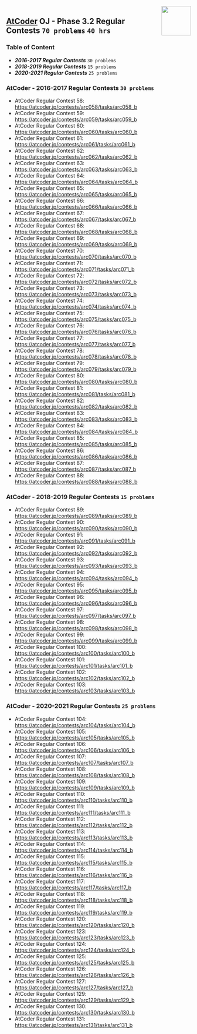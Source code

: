 <img align="right" width="80" height="80" src="https://github.com/cs-MohamedAyman/Problem-Solving-Training/blob/master/online-judges-logos/atcoder.jpg">

## [AtCoder](https://atcoder.jp/) OJ - Phase 3.2 Regular Contests `70 problems` `40 hrs`

### Table of Content

- ***2016-2017 Regular Contests*** 	`30 problems`
- ***2018-2019 Regular Contests*** 	`15 problems`
- ***2020-2021 Regular Contests*** 	`25 problems`

### AtCoder - 2016-2017 Regular Contests `30 problems`

- AtCoder Regular Contest 58: https://atcoder.jp/contests/arc058/tasks/arc058_b
- AtCoder Regular Contest 59: https://atcoder.jp/contests/arc059/tasks/arc059_b
- AtCoder Regular Contest 60: https://atcoder.jp/contests/arc060/tasks/arc060_b
- AtCoder Regular Contest 61: https://atcoder.jp/contests/arc061/tasks/arc061_b
- AtCoder Regular Contest 62: https://atcoder.jp/contests/arc062/tasks/arc062_b
- AtCoder Regular Contest 63: https://atcoder.jp/contests/arc063/tasks/arc063_b
- AtCoder Regular Contest 64: https://atcoder.jp/contests/arc064/tasks/arc064_b
- AtCoder Regular Contest 65: https://atcoder.jp/contests/arc065/tasks/arc065_b
- AtCoder Regular Contest 66: https://atcoder.jp/contests/arc066/tasks/arc066_b
- AtCoder Regular Contest 67: https://atcoder.jp/contests/arc067/tasks/arc067_b
- AtCoder Regular Contest 68: https://atcoder.jp/contests/arc068/tasks/arc068_b
- AtCoder Regular Contest 69: https://atcoder.jp/contests/arc069/tasks/arc069_b
- AtCoder Regular Contest 70: https://atcoder.jp/contests/arc070/tasks/arc070_b
- AtCoder Regular Contest 71: https://atcoder.jp/contests/arc071/tasks/arc071_b
- AtCoder Regular Contest 72: https://atcoder.jp/contests/arc072/tasks/arc072_b
- AtCoder Regular Contest 73: https://atcoder.jp/contests/arc073/tasks/arc073_b
- AtCoder Regular Contest 74: https://atcoder.jp/contests/arc074/tasks/arc074_b
- AtCoder Regular Contest 75: https://atcoder.jp/contests/arc075/tasks/arc075_b
- AtCoder Regular Contest 76: https://atcoder.jp/contests/arc076/tasks/arc076_b
- AtCoder Regular Contest 77: https://atcoder.jp/contests/arc077/tasks/arc077_b
- AtCoder Regular Contest 78: https://atcoder.jp/contests/arc078/tasks/arc078_b
- AtCoder Regular Contest 79: https://atcoder.jp/contests/arc079/tasks/arc079_b
- AtCoder Regular Contest 80: https://atcoder.jp/contests/arc080/tasks/arc080_b
- AtCoder Regular Contest 81: https://atcoder.jp/contests/arc081/tasks/arc081_b
- AtCoder Regular Contest 82: https://atcoder.jp/contests/arc082/tasks/arc082_b
- AtCoder Regular Contest 83: https://atcoder.jp/contests/arc083/tasks/arc083_b
- AtCoder Regular Contest 84: https://atcoder.jp/contests/arc084/tasks/arc084_b
- AtCoder Regular Contest 85: https://atcoder.jp/contests/arc085/tasks/arc085_b
- AtCoder Regular Contest 86: https://atcoder.jp/contests/arc086/tasks/arc086_b
- AtCoder Regular Contest 87: https://atcoder.jp/contests/arc087/tasks/arc087_b
- AtCoder Regular Contest 88: https://atcoder.jp/contests/arc088/tasks/arc088_b

### AtCoder - 2018-2019 Regular Contests `15 problems`

- AtCoder Regular Contest 89: https://atcoder.jp/contests/arc089/tasks/arc089_b
- AtCoder Regular Contest 90: https://atcoder.jp/contests/arc090/tasks/arc090_b
- AtCoder Regular Contest 91: https://atcoder.jp/contests/arc091/tasks/arc091_b
- AtCoder Regular Contest 92: https://atcoder.jp/contests/arc092/tasks/arc092_b
- AtCoder Regular Contest 93: https://atcoder.jp/contests/arc093/tasks/arc093_b
- AtCoder Regular Contest 94: https://atcoder.jp/contests/arc094/tasks/arc094_b
- AtCoder Regular Contest 95: https://atcoder.jp/contests/arc095/tasks/arc095_b
- AtCoder Regular Contest 96: https://atcoder.jp/contests/arc096/tasks/arc096_b
- AtCoder Regular Contest 97: https://atcoder.jp/contests/arc097/tasks/arc097_b
- AtCoder Regular Contest 98: https://atcoder.jp/contests/arc098/tasks/arc098_b
- AtCoder Regular Contest 99: https://atcoder.jp/contests/arc099/tasks/arc099_b
- AtCoder Regular Contest 100: https://atcoder.jp/contests/arc100/tasks/arc100_b
- AtCoder Regular Contest 101: https://atcoder.jp/contests/arc101/tasks/arc101_b
- AtCoder Regular Contest 102: https://atcoder.jp/contests/arc102/tasks/arc102_b
- AtCoder Regular Contest 103: https://atcoder.jp/contests/arc103/tasks/arc103_b

### AtCoder - 2020-2021 Regular Contests `25 problems`

- AtCoder Regular Contest 104: https://atcoder.jp/contests/arc104/tasks/arc104_b
- AtCoder Regular Contest 105: https://atcoder.jp/contests/arc105/tasks/arc105_b
- AtCoder Regular Contest 106: https://atcoder.jp/contests/arc106/tasks/arc106_b
- AtCoder Regular Contest 107: https://atcoder.jp/contests/arc107/tasks/arc107_b
- AtCoder Regular Contest 108: https://atcoder.jp/contests/arc108/tasks/arc108_b
- AtCoder Regular Contest 109: https://atcoder.jp/contests/arc109/tasks/arc109_b
- AtCoder Regular Contest 110: https://atcoder.jp/contests/arc110/tasks/arc110_b
- AtCoder Regular Contest 111: https://atcoder.jp/contests/arc111/tasks/arc111_b
- AtCoder Regular Contest 112: https://atcoder.jp/contests/arc112/tasks/arc112_b
- AtCoder Regular Contest 113: https://atcoder.jp/contests/arc113/tasks/arc113_b
- AtCoder Regular Contest 114: https://atcoder.jp/contests/arc114/tasks/arc114_b
- AtCoder Regular Contest 115: https://atcoder.jp/contests/arc115/tasks/arc115_b
- AtCoder Regular Contest 116: https://atcoder.jp/contests/arc116/tasks/arc116_b
- AtCoder Regular Contest 117: https://atcoder.jp/contests/arc117/tasks/arc117_b
- AtCoder Regular Contest 118: https://atcoder.jp/contests/arc118/tasks/arc118_b
- AtCoder Regular Contest 119: https://atcoder.jp/contests/arc119/tasks/arc119_b
- AtCoder Regular Contest 120: https://atcoder.jp/contests/arc120/tasks/arc120_b
- AtCoder Regular Contest 123: https://atcoder.jp/contests/arc123/tasks/arc123_b
- AtCoder Regular Contest 124: https://atcoder.jp/contests/arc124/tasks/arc124_b
- AtCoder Regular Contest 125: https://atcoder.jp/contests/arc125/tasks/arc125_b
- AtCoder Regular Contest 126: https://atcoder.jp/contests/arc126/tasks/arc126_b
- AtCoder Regular Contest 127: https://atcoder.jp/contests/arc127/tasks/arc127_b
- AtCoder Regular Contest 129: https://atcoder.jp/contests/arc129/tasks/arc129_b
- AtCoder Regular Contest 130: https://atcoder.jp/contests/arc130/tasks/arc130_b
- AtCoder Regular Contest 131: https://atcoder.jp/contests/arc131/tasks/arc131_b
